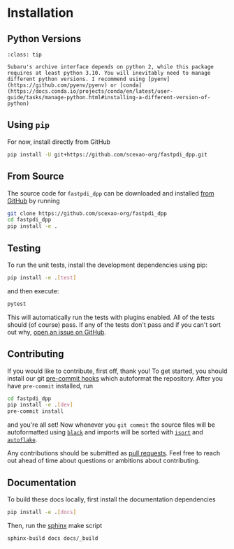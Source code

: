 # Installation

## Python Versions

```{admonition} Managing python versions
:class: tip

Subaru's archive interface depends on python 2, while this package requires at least python 3.10. You will inevitably need to manage different python versions. I recommend using [pyenv](https://github.com/pyenv/pyenv) or [conda](https://docs.conda.io/projects/conda/en/latest/user-guide/tasks/manage-python.html#installing-a-different-version-of-python)
```
## Using `pip`

For now, install directly from GitHub

```bash
pip install -U git+https://github.com/scexao-org/fastpdi_dpp.git
```

## From Source

The source code for `fastpdi_dpp` can be downloaded and installed [from GitHub](https://github.com/scexao-org/fastpdi_dpp) by running

```bash
git clone https://github.com/scexao-org/fastpdi_dpp
cd fastpdi_dpp
pip install -e .
```

## Testing

To run the unit tests, install the development dependencies using pip:

```bash
pip install -e .[test]
```

and then execute:

```bash
pytest
```

This will automatically run the tests with plugins enabled. All of the tests should (of course) pass. If any of the tests don't pass and if you can't sort out why, [open an issue on GitHub](https://github.com/scexao-org/fastpdi_dpp/issues).

## Contributing

If you would like to contribute, first off, thank you! To get started, you should install our git [pre-commit hooks](https://pre-commit.com/) which autoformat the repository. After you have `pre-commit` installed, run

```bash
cd fastpdi_dpp
pip install -e .[dev]
pre-commit install
```

and you're all set! Now whenever you `git commit` the source files will be autoformatted using [`black`](https://github.com/psf/black) and imports will be sorted with [`isort`](https://github.com/pycqa/isort) and [`autoflake`](https://github.com/PyCQA/autoflake).

Any contributions should be submitted as [pull requests](https://github.com/scexao-org/fastpdi_dpp/pulls). Feel free to reach out ahead of time about questions or ambitions about contributing.

## Documentation

To build these docs locally, first install the documentation dependencies

```bash
pip install -e .[docs]
```

Then, run the [sphinx](https://www.sphinx-doc.org/en/master/) make script

```bash
sphinx-build docs docs/_build
```
